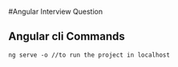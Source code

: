 #Angular Interview Question
## Angular cli Commands 
```
ng serve -o //to run the project in localhost

```

